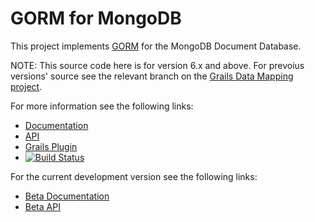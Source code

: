 # GORM for MongoDB

This project implements [GORM](http://gorm.grails.org/latest/) for the MongoDB Document Database.

NOTE: This source code here is for version 6.x and above. For prevoius versions' source see the relevant branch on the [Grails Data Mapping project](https://github.com/grails/grails-data-mapping/tree/5.x/grails-datastore-gorm-mongodb).

For more information see the following links:

* [Documentation](http://gorm.grails.org/latest/mongodb/manual)
* [API](http://gorm.grails.org/latest/mongodb/api)
* [Grails Plugin](https://grails.org/plugins.html#plugin/mongodb)
* [![Build Status](https://travis-ci.org/grails/gorm-mongodb.svg?branch=master)](https://travis-ci.org/grails/gorm-mongodb)

For the current development version see the following links:

* [Beta Documentation](http://gorm.grails.org/snapshot/mongodb/manual)
* [Beta API](http://gorm.grails.org/snapshot/mongodb/api)

